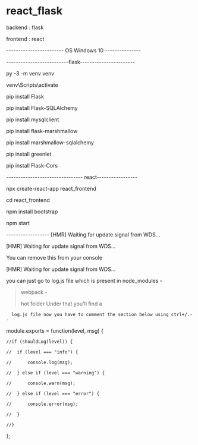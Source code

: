 # react_flask

backend : flask

frontend : react

------------------------ OS Windows 10 ---------------

--------------------------flask-----------------------

py -3 -m venv venv

venv\Scripts\activate

pip install Flask

pip install Flask-SQLAlchemy

pip install mysqlclient

pip install flask-marshmallow

pip install marshmallow-sqlalchemy

pip install greenlet

pip install Flask-Cors

-------------------------------- react-----------------

npx create-react-app react_frontend

cd react_frontend

npm install bootstrap

npm start

------------------ [HMR] Waiting for update signal from WDS...


[HMR] Waiting for update signal from WDS...

You can remove this from your console

[HMR] Waiting for update signal from WDS...

you can just go to log.js file which is present in node_modules -

> webpack -
> 
  > hot folder Under that you'll find a 
  > 
      log.js file now you have to comment the section below using ctrl+/.--
      

module.exports = function(level, msg) {

	//if (shouldLog(level)) {
	
	//	if (level === "info") {
	
	//		console.log(msg);
	
	//	} else if (level === "warning") {
	
	//		console.warn(msg);
	
	//	} else if (level === "error") {
	
	//		console.error(msg);
	
	//	}
	
	//}
}; 
